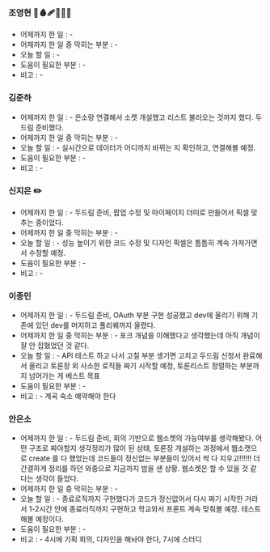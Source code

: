 ### 조영현 💉🩸🩹🧪🧬🏥
* 어제까지 한 일 : -  
* 어제까지 한 일 중 막히는 부분 : -  
* 오늘 할 일 : -
* 도움이 필요한 부분 : -  
* 비고 : -


### 김준하
* 어제까지 한 일 : -  은소랑 연결해서 소켓 개설했고 리스트 불러오는 것까지 했다. 두드림 준비했다. 
* 어제까지 한 일 중 막히는 부분 : -  
* 오늘 할 일 : - 실시간으로 데이터가 어디까지 바뀌는 지 확인하고, 연결해볼 예정. 
* 도움이 필요한 부분 : -  
* 비고 : -


### 신지은 ✏️
* 어제까지 한 일 : - 두드림 준비, 팝업 수정 및 마이페이지 더미로 만들어서 픽셀 맞추는 중이었다. 
* 어제까지 한 일 중 막히는 부분 : -  
* 오늘 할 일 : - 성능 높이기 위한 코드 수정 및 디자인 픽셀은 틈틈히 계속 가져가면서 수정할 예정.
* 도움이 필요한 부분 : -  
* 비고 : -
  

### 이종민
* 어제까지 한 일 : - 두드림 준비, OAuth 부분 구현 성공했고 dev에 올리기 위해 기존에 있던 dev를 머지하고 풀리퀘까지 올렸다.
* 어제까지 한 일 중 막히는 부분 : -  포크 개념을 이해했다고 생각했는데 아직 개념이 잘 안 잡혔었던 것 같다. 
* 오늘 할 일 : - API 테스트 하고 나서 고칠 부분 생기면 고치고 두드림 신청서 완료해서 올리고 토론장 외 사소한 로직들 짜기 시작할 예정, 토론리스트 정렬하는 부분까지 넘어가는 게 베스트 목표
* 도움이 필요한 부분 : -  
* 비고 : - 계곡 숙소 예약해야 한다


### 안은소
* 어제까지 한 일 : - 두드림 준비, 회의 기반으로 웹소켓의 가능여부를 생각해봤다. 어떤 구조로 짜야할지 생각정리가 많이 된 상태, 토론장 개설하는 과정에서 웹소캣으로 create 를 다 했었는데 코드들이 정신없는 부분들이 있어서 싹 다 지우고!!!!!! 더 간결하게 정리를 하던 와중으로 지금까지 밤을 샌 상황. 웹소켓은 할 수 있을 것 같다는 생각이 들었다. 
* 어제까지 한 일 중 막히는 부분 : -  
* 오늘 할 일 : - 종료로직까지 구현했다가 코드가 정신없어서 다시 짜기 시작한 거라서 1-2시간 안에 종료러직까지 구현하고 학교와서 프론트 계속 맞춰볼 예정. 테스트 해볼 예정이다.  
* 도움이 필요한 부분 : -  
* 비고 : - 4시에 기획 회의, 디자인을 해놔야 한다, 7시에 스터디 
  
